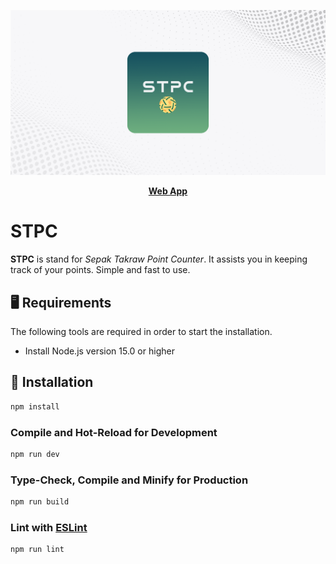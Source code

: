 <p align="center">
  <img src="https://raw.githubusercontent.com/ikramsyakir/stpc/main/public/stpc.png" alt="STPC" width="700">
</p>

<p align="center">
  <a href="https://stpc.me" target="_blank"><strong>Web App</strong></a>
</p>

# STPC

**STPC** is stand for _Sepak Takraw Point Counter_. It assists you in keeping track of your points. Simple and fast to use.

## 🖥 Requirements

The following tools are required in order to start the installation.

* Install Node.js version 15.0 or higher

## 🚀 Installation

```sh
npm install
```

### Compile and Hot-Reload for Development

```sh
npm run dev
```

### Type-Check, Compile and Minify for Production

```sh
npm run build
```

### Lint with [ESLint](https://eslint.org/)

```sh
npm run lint
```


